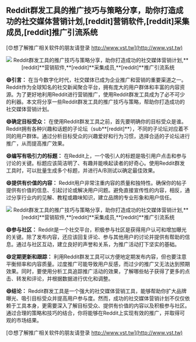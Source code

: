 ## **Reddit群发工具的推广技巧与策略分享，助你打造成功的社交媒体营销计划,**[reddit]**营销软件,**[reddit]**采集成员,**[reddit]**推广引流系统**

[😍想了解推广相关软件的朋友请登录 http://www.vst.tw](http://www.vst.tw)

 <center><img src="https://vst.tw/MP4/tuiguang/png/7.png" alt="Reddit群发工具的推广技巧与策略分享，助你打造成功的社交媒体营销计划,**[reddit]**营销软件,**[reddit]**采集成员,**[reddit]**推广引流系统"></center>

**😄引言：**
在当今数字化时代，社交媒体已成为企业推广和营销的重要渠道之一。Reddit作为全球知名的社交新闻聚合平台，拥有庞大的用户群体和丰富的内容资源。为了更好地利用Reddit进行营销推广，使用Reddit群发工具成为了必不可少的利器。本文将分享一些Reddit群发工具的推广技巧与策略，帮助你打造成功的社交媒体营销计划。

**😄确定目标受众：**
在使用Reddit群发工具之前，首先要明确你的目标受众是谁。Reddit拥有各种兴趣和话题的子论坛（sub**[reddit]**），不同的子论坛对应着不同的用户群体。通过分析目标受众的兴趣爱好和行为习惯，选择合适的子论坛进行推广，从而提高推广效果。

**😄编写有吸引力的标题：**
在Reddit上，一个吸引人的标题是吸引用户点击和参与讨论的关键。标题应该简洁明了、有趣并能唤起读者的好奇心。使用Reddit群发工具时，可以批量生成多个标题，并进行A/B测试以确定最佳效果。

**😄提供有价值的内容：**
Reddit用户非常注重内容的质量和独特性。确保你的帖子提供有价值的信息、引起讨论或解决用户问题。避免直接宣传性的内容，相反，通过分享行业内的见解、教程或趣味知识，建立品牌的专业形象和用户信任。

 <center><img src="https://vst.tw/MP4/tuiguang/png/5.png" alt="Reddit群发工具的推广技巧与策略分享，助你打造成功的社交媒体营销计划,**[reddit]**营销软件,**[reddit]**采集成员,**[reddit]**推广引流系统"></center>

**😄参与社区：**
Reddit是一个社交平台，积极参与社区是获得用户认可和增加曝光的关键。除了发布内容，还应该回复评论、参与其他用户的讨论并提供有帮助的信息。通过与社区互动，建立良好的声誉和关系，为推广活动打下坚实的基础。

**😄定期更新和跟踪：**
利用Reddit群发工具可以方便地定期发布内容，但也要注意平衡频率和内容质量。过度推广可能导致用户反感，而过少的推广又无法达到预期效果。同时，要使用分析工具追踪推广活动的效果，了解哪些帖子获得了更多的点击、转发和评论，并根据数据进行优化和调整。

**😄结论：**
Reddit群发工具是一个强大的社交媒体营销工具，能够帮助你扩大品牌曝光、吸引目标受众并提高用户参与度。然而，成功的社交媒体营销计划不仅仅依赖于工具本身，更需要深入了解目标受众、提供有价值的内容以及积极参与社区。通过合理的策略和技巧的结合，你将能够在Reddit上实现有效的推广，并取得可观的市场结果。

[😍想了解推广相关软件的朋友请登录 http://www.vst.tw](http://www.vst.tw)



